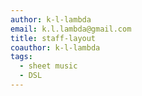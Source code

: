 ```yaml
---
author: k-l-lambda
email: k.l.lambda@gmail.com
title: staff-layout
coauthor: k-l-lambda
tags:
  - sheet music
  - DSL
---
```



<div class="vue-component midi-player" data-url="/midi/Minuets_in_G_major.mid"></div>



<script src="/vue/chunk-vendors.js"></script>
<script src="/vue/midi-player.js"></script>
